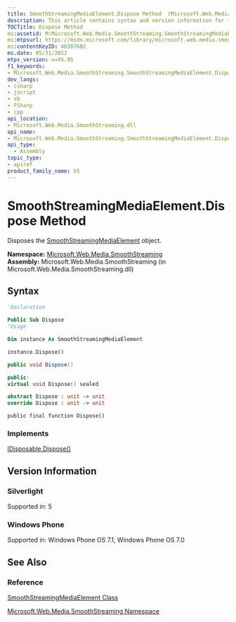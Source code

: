 ```yaml
---
title: SmoothStreamingMediaElement.Dispose Method  (Microsoft.Web.Media.SmoothStreaming)
description: This article contains syntax and version information for the SmoothStreamingMediaElement.Dispose method.
TOCTitle: Dispose Method
ms:assetid: M:Microsoft.Web.Media.SmoothStreaming.SmoothStreamingMediaElement.Dispose
ms:mtpsurl: https://msdn.microsoft.com/library/microsoft.web.media.smoothstreaming.smoothstreamingmediaelement.dispose(v=VS.95)
ms:contentKeyID: 46307682
ms.date: 05/31/2012
mtps_version: v=VS.95
f1_keywords:
- Microsoft.Web.Media.SmoothStreaming.SmoothStreamingMediaElement.Dispose
dev_langs:
- csharp
- jscript
- vb
- FSharp
- cpp
api_location:
- Microsoft.Web.Media.SmoothStreaming.dll
api_name:
- Microsoft.Web.Media.SmoothStreaming.SmoothStreamingMediaElement.Dispose
api_type:
  - Assembly
topic_type:
- apiref
product_family_name: VS
---
```


# SmoothStreamingMediaElement.Dispose Method

Disposes the [SmoothStreamingMediaElement](smoothstreamingmediaelement-class-microsoft-web-media-smoothstreaming_1.md) object.

**Namespace:**  [Microsoft.Web.Media.SmoothStreaming](microsoft-web-media-smoothstreaming-namespace_1.md)  
**Assembly:**  Microsoft.Web.Media.SmoothStreaming (in Microsoft.Web.Media.SmoothStreaming.dll)

## Syntax

```vb
'Declaration

Public Sub Dispose
'Usage

Dim instance As SmoothStreamingMediaElement

instance.Dispose()
```

```csharp
public void Dispose()
```

```cpp
public:
virtual void Dispose() sealed
```

``` fsharp
abstract Dispose : unit -> unit 
override Dispose : unit -> unit 
```

```jscript
public final function Dispose()
```

### Implements

[IDisposable.Dispose()](https://msdn.microsoft.com/library/es4s3w1d\(v=vs.95\))  

## Version Information

### Silverlight

Supported in: 5  

### Windows Phone

Supported in: Windows Phone OS 7.1, Windows Phone OS 7.0  

## See Also

### Reference

[SmoothStreamingMediaElement Class](smoothstreamingmediaelement-class-microsoft-web-media-smoothstreaming_1.md)

[Microsoft.Web.Media.SmoothStreaming Namespace](microsoft-web-media-smoothstreaming-namespace_1.md)

